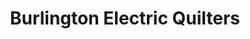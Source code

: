 ---
title: "Burlington Electric Quilters"
url: /burlington/burlington-electric-quilters/
shop: Basteln
---